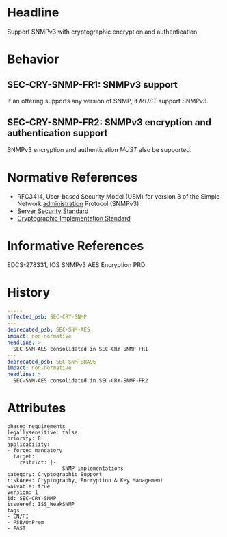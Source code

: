 # Headline

Support SNMPv3 with cryptographic encryption and authentication.

# Behavior

## SEC-CRY-SNMP-FR1: SNMPv3 support

If an offering supports any version of SNMP, it _MUST_
support SNMPv3.

## SEC-CRY-SNMP-FR2: SNMPv3 encryption and authentication support

SNMPv3 encryption and authentication _MUST_ also be supported.

# Normative References

- RFC3414, User-based Security Model (USM) for version 3 of the Simple
Network [administration](#DEF_Administrator) Protocol (SNMPv3)
- [Server Security Standard](https://docs.cisco.com/share/proxy/alfresco/url?docnum=EDCS-1411758&ver=approved)
- [Cryptographic Implementation Standard](https://docs.cisco.com/share/proxy/alfresco/url?docnum=EDCS-806752&ver=approved)

# Informative References

EDCS-278331, IOS SNMPv3 AES Encryption PRD

# History

```yaml
-----
affected_psb: SEC-CRY-SNMP
---
deprecated_psb: SEC-SNM-AES
impact: non-normative
headline: >
  SEC-SNM-AES consolidated in SEC-CRY-SNMP-FR1
---
deprecated_psb: SEC-SNM-SHA96
impact: non-normative
headline: >
  SEC-SNM-AES consolidated in SEC-CRY-SNMP-FR2
```

# Attributes

    phase: requirements
    legallysensitive: false
    priority: 8
    applicability:
    - force: mandatory
      target:
        restrict: |-
                      SNMP implementations
    category: Cryptographic Support
    riskArea: Cryptography, Encryption & Key Management
    waivable: true
    version: 1
    id: SEC-CRY-SNMP
    issueref: ISS_WeakSNMP
    tags:
    - EN/PI
    - PSB/OnPrem
    - FAST
